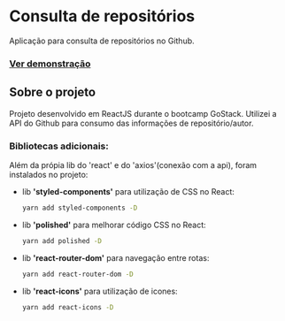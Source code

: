 # Consulta de repositórios

<p>Aplicação para consulta de repositórios no Github.</p>
<h3><a href="https://60d24a0f31cc7200d77aa348--hopeful-mahavira-05fda6.netlify.app/">Ver demonstração</a></h3>


## Sobre o projeto

Projeto desenvolvido em ReactJS durante o bootcamp GoStack. Utilizei a API do Github para consumo das informações de repositório/autor.

### Bibliotecas adicionais:
<p>Além da própia lib do 'react' e do 'axios'(conexão com a api), foram instalados no projeto:

* lib <b>'styled-components'</b> para utilização de CSS no React:

  ```sh
  yarn add styled-components -D
  ```
  
* lib <b>'polished'</b> para melhorar código CSS no React:
  
   ```sh
  yarn add polished -D
  ```
  
* lib <b>'react-router-dom'</b> para navegação entre rotas:
 
  ```sh
  yarn add react-router-dom -D
  ```

* lib <b>'react-icons'</b> para utilização de icones:
  
  ```sh
  yarn add react-icons -D
  ```

